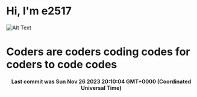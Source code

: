 # Hi, I'm e2517

![Alt Text](https://github.com/E2517/e2517/blob/master/images/background.gif)

# Coders are coders coding codes for coders to code codes

<h4 align="center">Last commit was Sun Nov 26 2023 20:10:04 GMT+0000 (Coordinated Universal Time)</h4>
